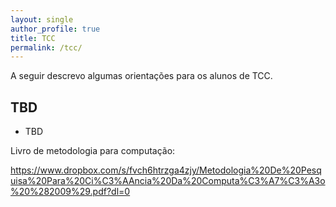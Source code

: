 ```yaml
---
layout: single
author_profile: true
title: TCC
permalink: /tcc/
---
```


A seguir descrevo algumas orientações para os alunos de TCC.

## TBD

- TBD

Livro de metodologia para computação:

https://www.dropbox.com/s/fvch6htrzga4zjy/Metodologia%20De%20Pesquisa%20Para%20Ci%C3%AAncia%20Da%20Computa%C3%A7%C3%A3o%20%282009%29.pdf?dl=0